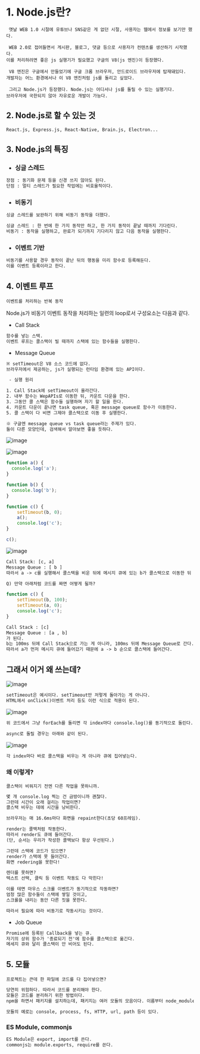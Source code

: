 # 1. Node.js란?

```
 옛날 WEB 1.0 시절에 유튜브나 SNS같은 게 없던 시절, 사용자는 웹에서 정보를 보기만 했다.

 WEB 2.0로 접어들면서 게시판, 블로그, 댓글 등으로 사용자가 컨텐츠를 생산하기 시작했다.
이를 처리하려면 좋은 js 실행기가 필요했고 구글의 V8(js 엔진)이 등장했다.

 V8 엔진은 구글에서 만들었기에 구글 크롬 브라우저, 안드로이드 브라우저에 탑재돼있다.
개발자는 어느 환경에서나 이 V8 엔진처럼 js를 돌리고 싶었다.

 그리고 Node.js가 등장했다. Node.js는 어디서나 js를 돌릴 수 있는 실행기다. 
브라우저에 국한되지 않아 자유로운 개발이 가능다.
```

## 2. Node.js로 할 수 있는 것
    React.js, Express.js, React-Native, Brain.js, Electron...

## 3. Node.js의 특징

- ### 싱글 스레드

```txt
장점 : 동기화 문제 등을 신경 쓰지 않아도 된다.
단점 : 멀티 스레드가 필요한 작업에는 비효율적이다.
```
        
- ### 비동기
    
```txt
싱글 스레드를 보완하기 위해 비동기 동작을 더했다.

싱글 스레드 : 한 번에 한 가지 동작만 하고, 한 가지 동작이 끝날 때까지 기다린다.
비동기 : 동작을 실행하고, 완료가 되기까지 기다리지 않고 다음 동작을 실행한다.
```
    
- ### 이벤트 기반

```txt
비동기를 사용할 경우 동작이 끝난 뒤의 행동을 미리 함수로 등록해둔다.
이를 이벤트 등록이라고 한다.
```

## 4. 이벤트 루프

    이벤트를 처리하는 반복 동작
    
Node.js가 비동기 이벤트 동작을 처리하는 일련의 loop로서 구성요소는 다음과 같다.

- Call Stack

```txt
함수를 넣는 스택.
이벤트 루프는 콜스택이 빌 때까지 스택에 있는 함수들을 실행한다.
```

- Message Queue

```txt
※ setTimeout은 V8 소스 코드에 없다. 
브라우저에서 제공하는, js가 실행되는 런타임 환경에 있는 API이다.

 - 실행 원리

1. Call Stack에 setTimeout이 올라간다.
2. 내부 함수는 WepAPIs로 이동한 뒤, 카운트 다운을 한다.
3. 그동안 콜 스택은 함수들 실행하며 자기 할 일을 한다.
4. 카운트 다운이 끝나면 task queue, 혹은 message queue로 함수가 이동한다.
5. 콜 스택이 다 비면 그제야 콜스택으로 이동 후 실행한다.

※ 구글엔 message queue vs task queue라는 주제가 있다.
둘이 다른 모양인데, 검색해서 알아보면 좋을 듯하다.
```

![image](https://user-images.githubusercontent.com/39308313/144356805-87e7041c-7ca9-41ed-9cf5-5af3c9bf1c52.png)

![image](https://user-images.githubusercontent.com/39308313/144360100-d6a69889-18f0-4e8e-a8c7-e835ed323bbb.png)

```javascript
function a() {
  console.log('a');
}

function b() {
  console.log('b');
}

function c() {
    setTimeout(b, 0);
    a();
    console.log('c');
}

c();
```

![image](https://user-images.githubusercontent.com/39308313/144221789-50c7f629-7fa5-4ec8-90b1-6ab53ed34199.png)

```txt
Call Stack: [c, a]
Message Queue : [ b ]
따라서 a -> c를 실행해서 콜스택을 비운 뒤에 메시지 큐에 있는 b가 콜스택으로 이동한 뒤 출력된다.

Q) 만약 아래처럼 코드를 짜면 어떻게 될까?
```

```javascript
function c() {
    setTimeout(b, 100);
    setTimeout(a, 0);
    console.log('c');
}
```

```txt
Call Stack : [c]
Message Queue : [a , b]
가 된다.
b는 100ms 뒤에 Call Stack으로 가는 게 아니라, 100ms 뒤에 Message Queue로 간다.
따라서 a가 먼저 메시지 큐에 들어갔기 때문에 a -> b 순으로 콜스택에 들어간다.
```

## 그래서 이거 왜 쓰는데?

![image](https://user-images.githubusercontent.com/39308313/144360746-b051a3da-561b-45f2-9efc-78e823293359.png)

```txt
setTimeout은 예시이다. setTimeout만 저렇게 돌아가는 게 아니다.
HTML에서 onClick()이벤트 처리 등도 이런 식으로 적용이 된다.
```

![image](https://user-images.githubusercontent.com/39308313/144361895-85407884-7049-4d0e-bb6d-c122ea7140db.png)

```txt
위 코드에서 그냥 forEach를 돌리면 각 index마다 console.log()를 동기적으로 돌린다. 

async로 돌릴 경우는 아래와 같이 된다.
```

![image](https://user-images.githubusercontent.com/39308313/144361671-f3a8b498-dc4b-4772-bb56-e68ed2823b09.png)

```txt
각 index마다 바로 콜스택을 비우는 게 아니라 큐에 집어넣는다.
```

### 왜 이렇게?

    콜스택이 비워지기 전엔 다른 작업을 못하니까.

```txt
몇 개 console.log 찍는 건 금방이니까 괜찮다. 
그런데 시간이 오래 걸리는 작업이면?
콜스택 비우는 데에 시간을 낭비한다.

브라우저는 매 16.6ms마다 화면을 repaint한다(초당 60프레임).

render는 콜백처럼 작동한다.
따라서 render도 큐에 들어간다.
(단, 순서는 우리가 작성한 콜백보다 항상 우선된다.)

그런데 스택에 코드가 있으면? 
render가 스택에 못 들어간다. 
화면 redering을 못한다!

렌더를 못하면?
텍스트 선택, 클릭 등 이벤트 작동도 다 막힌다!

이를 테면 마우스 스크롤 이벤트가 동기적으로 작동하면?
엄청 많은 함수들이 스택에 쌓일 것이고,
스크롤을 내리는 동안 다른 짓을 못한다.

따라서 필요에 따라 비동기로 작동시키는 것이다.
```





- Job Queue

```txt
Promise에 등록된 Callback을 넣는 큐.
자기의 상위 함수가 '종료되기 전'에 함수를 콜스택으로 옮긴다.
메세지 큐와 달리 콜스택이 안 비어도 된다.
```

## 5. 모듈

    프로젝트는 큰데 한 파일에 코드를 다 집어넣으면?
    
```txt
당연히 위험하다. 따라서 코드를 분리해야 한다.
모듈은 코드를 분리하기 위한 방법이다.
npm을 하면서 패키지를 설치하는데, 패키지는 여러 모듈의 모음이다. 이름부터 node_modules다.

모듈의 예로는 console, process, fs, HTTP, url, path 등이 있다.
```

### ES Module, commonjs 

```txt
ES Module은 export, import를 쓴다.
commonjs는 module.exports, require를 쓴다.
```
